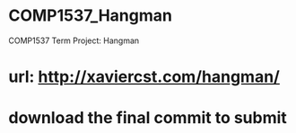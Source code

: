 # COMP1537_Hangman
COMP1537 Term Project: Hangman
# url: http://xaviercst.com/hangman/
# download the final commit to submit